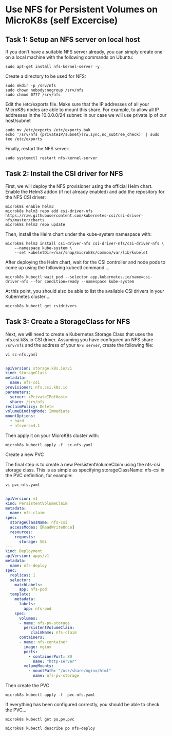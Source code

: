 # Use NFS for Persistent Volumes on MicroK8s (self Excercise)

## Task 1: Setup an NFS server on local host

If you don’t have a suitable NFS server already, you can simply create one on a local machine with the following commands on Ubuntu:
```
sudo apt-get install nfs-kernel-server -y
```

Create a directory to be used for NFS:
```
sudo mkdir -p /srv/nfs
sudo chown nobody:nogroup /srv/nfs
sudo chmod 0777 /srv/nfs
```

Edit the /etc/exports file. Make sure that the IP addresses of all your MicroK8s nodes are able to mount this share. For example, to allow all IP addresses in the 10.0.0.0/24 subnet: in our case we will use private ip of our host/subnet
```
sudo mv /etc/exports /etc/exports.bak
echo '/srv/nfs {privateIP/subnet}(rw,sync,no_subtree_check)' | sudo tee /etc/exports
```

Finally, restart the NFS server:
```
sudo systemctl restart nfs-kernel-server
```

## Task 2: Install the CSI driver for NFS

First, we will deploy the NFS provisioner using the official Helm chart. Enable the Helm3 addon (if not already enabled) and add the repository for the NFS CSI driver:
```
microk8s enable helm3
microk8s helm3 repo add csi-driver-nfs https://raw.githubusercontent.com/kubernetes-csi/csi-driver-nfs/master/charts
microk8s helm3 repo update
```

Then, install the Helm chart under the kube-system namespace with:
```
microk8s helm3 install csi-driver-nfs csi-driver-nfs/csi-driver-nfs \
    --namespace kube-system \
    --set kubeletDir=/var/snap/microk8s/common/var/lib/kubelet
```

After deploying the Helm chart, wait for the CSI controller and node pods to come up using the following kubectl command …
```
microk8s kubectl wait pod --selector app.kubernetes.io/name=csi-driver-nfs --for condition=ready --namespace kube-system
```

At this point, you should also be able to list the available CSI drivers in your Kubernetes cluster …
```
microk8s kubectl get csidrivers
```

## Task 3: Create a StorageClass for NFS

Next, we will need to create a Kubernetes Storage Class that uses the nfs.csi.k8s.io CSI driver. Assuming you have configured an NFS share `/srv/nfs` and the address of your `NFS server`, create the following file:

```
vi sc-nfs.yaml
```

```yaml
 
apiVersion: storage.k8s.io/v1
kind: StorageClass
metadata:
  name: nfs-csi
provisioner: nfs.csi.k8s.io
parameters:
  server: <PrivateIPofHost>
  share: /srv/nfs
reclaimPolicy: Delete
volumeBindingMode: Immediate
mountOptions:
  - hard
  - nfsvers=4.1
```
Then apply it on your MicroK8s cluster with:
```
microk8s kubectl apply -f  sc-nfs.yaml
```

Create a new PVC

 The final step is to create a new PersistentVolumeClaim using the nfs-csi storage class. This is as simple as specifying storageClassName: nfs-csi in the PVC definition, for example:

```
vi pvc-nfs.yaml
```

```yaml
 
apiVersion: v1
kind: PersistentVolumeClaim
metadata:
  name: nfs-claim
spec:
  storageClassName: nfs-csi
  accessModes: [ReadWriteOnce]
  resources:
    requests:
      storage: 5Gi
---
kind: Deployment
apiVersion: apps/v1
metadata:
  name: nfs-deploy
spec:
  replicas: 1
  selector:
    matchLabels:
      app: nfs-pod
  template:
    metadata:
      labels:
        app: nfs-pod
    spec:
      volumes:
      - name: nfs-pv-storage
        persistentVolumeClaim:
           claimName: nfs-claim
      containers:
      - name: nfs-container
        image: nginx
        ports:
          - containerPort: 80
            name: "http-server"
        volumeMounts:
          - mountPath: "/usr/share/nginx/html"
            name: nfs-pv-storage
```

 Then create the PVC  
```
microk8s kubectl apply -f  pvc-nfs.yaml
```
  If everything has been configured correctly, you should be able to check the PVC…

```
microk8s kubectl get po,pv,pvc
```
```
microk8s kubectl describe po nfs-deploy
```
	
